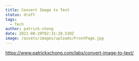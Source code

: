 ```yaml
---
title: Convert Image to Text
status: draft
tags:
  - Tech
author: patrick-chong
date: 2021-08-29T02:31:10.530Z
image: /assets/images/uploads/FrontPage.jpg
---
```



https://www.patrickxchong.com/labs/convert-image-to-text/